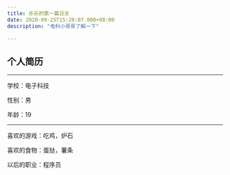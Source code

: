 ```yaml
---
title: 乐乐的第一篇日志
date: 2020-09-25T15:20:07.000+08:00
description: "电科小哥哥了解一下"

---
```


## 个人简历  

---

学校：电子科技

性别：男

年龄：19

---

喜欢的游戏：吃鸡，炉石

喜欢的食物：蛋挞，薯条

以后的职业：程序员  
